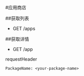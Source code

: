 #应用商店

##获取列表

* GET /apps

##获取详情

* GET /app

requestHeader
```
PackageName: <your-package-name>
```
